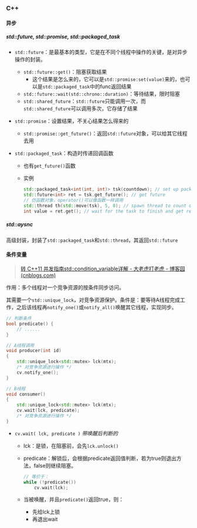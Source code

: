 ### C++

#### 异步

##### std::future, std::promise, std::packaged_task

- `std::future`：是最基本的类型，它是在不同个线程中操作的关键，是对异步操作的封装。

  - `std::future::get()`：阻塞获取结果
    - 这个结果是怎么来的，它可以是`std::promise:set(value)`来的，也可以是`std::packaged_task`中的func返回结果
  - `std::future::wait(std::chrono::duration)`：等待结果，限时阻塞
  - `std::shared_future`：`std::future`只能调用一次，而`std::shared_future`可以调用多次，它存储了结果

- `std::promise`：设置结果，不关心结果怎么得来的

  - `std::promise::get_future()`：返回`std::future`对象，可以给其它线程去用

- `std::packaged_task`：构造时传递回调函数

  - 也有`get_future()`函数

  - 实例

    ```cpp
    std::packaged_task<int(int, int)> tsk(countdown); // set up packaged_task
    std::future<int> ret = tsk.get_future(); // get future
    // 仿函数对象，operator()可以像函数一样调用
    std::thread th(std::move(tsk), 5, 0); // spawn thread to count down from 5 to 0
    int value = ret.get(); // wait for the task to finish and get result
    ```

##### std::aysnc

高级封装，封装了`std::packaged_task`和`std::thread`，其返回`std::future`

#### 条件变量

> [转 C++11 并发指南std::condition_variable详解 - 大老虎打老虎 - 博客园 (cnblogs.com)](https://www.cnblogs.com/wangshaowei/p/9593201.html)

作用：多个线程对一个竞争资源的按条件同步访问。

其需要一个`std::unique_lock`，对竞争资源保护。条件是：要等待A线程完成工作，之后该线程再`notify_one()`或`notify_all()`唤醒其它线程，实现同步。

```cpp
// 判断条件
bool predicate() {
    // ......
}

// A线程调用
void producer(int id)
{
    std::unique_lock<std::mutex> lck(mtx);
    /* 对竞争资源进行操作 */
    cv.notify_one();
}

// B线程
void consumer()
{
    std::unique_lock<std::mutex> lck(mtx);
    cv.wait(lck, predicate);
    /* 对竞争资源进行操作 */
}
```

- `cv.wait( lck, predicate )`
  *带唤醒后判断的*

  - lck：是锁，在阻塞前，会先`lck.unlock()`

  - predicate：解锁后，会根据predicate返回值判断，若为true则退出方法，false则继续阻塞。

    ```cpp
    // 等价于：
    while (!predicate())
        cv.wait(lck);
    ```

  - 当被唤醒，并且`predicate()`返回true，则：
    - 先给lck上锁
    - 再退出wait